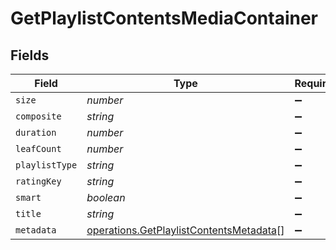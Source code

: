# GetPlaylistContentsMediaContainer


## Fields

| Field                                                                                              | Type                                                                                               | Required                                                                                           | Description                                                                                        | Example                                                                                            |
| -------------------------------------------------------------------------------------------------- | -------------------------------------------------------------------------------------------------- | -------------------------------------------------------------------------------------------------- | -------------------------------------------------------------------------------------------------- | -------------------------------------------------------------------------------------------------- |
| `size`                                                                                             | *number*                                                                                           | :heavy_minus_sign:                                                                                 | N/A                                                                                                | 2                                                                                                  |
| `composite`                                                                                        | *string*                                                                                           | :heavy_minus_sign:                                                                                 | N/A                                                                                                | /playlists/95/composite/1705717521                                                                 |
| `duration`                                                                                         | *number*                                                                                           | :heavy_minus_sign:                                                                                 | N/A                                                                                                | 282                                                                                                |
| `leafCount`                                                                                        | *number*                                                                                           | :heavy_minus_sign:                                                                                 | N/A                                                                                                | 2                                                                                                  |
| `playlistType`                                                                                     | *string*                                                                                           | :heavy_minus_sign:                                                                                 | N/A                                                                                                | video                                                                                              |
| `ratingKey`                                                                                        | *string*                                                                                           | :heavy_minus_sign:                                                                                 | N/A                                                                                                | 95                                                                                                 |
| `smart`                                                                                            | *boolean*                                                                                          | :heavy_minus_sign:                                                                                 | N/A                                                                                                | true                                                                                               |
| `title`                                                                                            | *string*                                                                                           | :heavy_minus_sign:                                                                                 | N/A                                                                                                | Smart Movie Playlist                                                                               |
| `metadata`                                                                                         | [operations.GetPlaylistContentsMetadata](../../models/operations/getplaylistcontentsmetadata.md)[] | :heavy_minus_sign:                                                                                 | N/A                                                                                                |                                                                                                    |